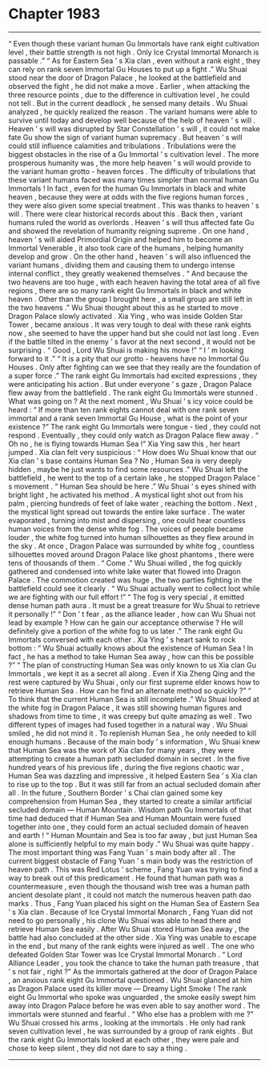 
# Chapter 1983


---

“ Even though these variant human Gu Immortals have rank eight cultivation level , their battle strength is not high . Only Ice Crystal Immortal Monarch is passable .”
“ As for Eastern Sea ’ s Xia clan , even without a rank eight , they can rely on rank seven Immortal Gu Houses to put up a fight .”
Wu Shuai stood near the door of Dragon Palace , he looked at the battlefield and observed the fight , he did not make a move .
Earlier , when attacking the three resource points , due to the difference in cultivation level , he could not tell . But in the current deadlock , he sensed many details .
Wu Shuai analyzed , he quickly realized the reason .
The variant humans were able to survive until today and develop well because of the help of heaven ’ s will .
Heaven ’ s will was disrupted by Star Constellation ’ s will , it could not make fate Gu show the sign of variant human supremacy . But heaven ’ s will could still influence calamities and tribulations .
Tribulations were the biggest obstacles in the rise of a Gu Immortal ’ s cultivation level .
The more prosperous humanity was , the more help heaven ’ s will would provide to the variant human grotto - heaven forces .
The difficulty of tribulations that these variant humans faced was many times simpler than normal human Gu Immortals ! In fact , even for the human Gu Immortals in black and white heaven , because they were at odds with the five regions human forces , they were also given some special treatment . This was thanks to heaven ’ s will .
There were clear historical records about this .
Back then , variant humans ruled the world as overlords . Heaven ’ s will thus affected fate Gu and showed the revelation of humanity reigning supreme . On one hand , heaven ’ s will aided Primordial Origin and helped him to become an Immortal Venerable , it also took care of the humans , helping humanity develop and grow . On the other hand , heaven ’ s will also influenced the variant humans , dividing them and causing them to undergo intense internal conflict , they greatly weakened themselves .
“ And because the two heavens are too huge , with each heaven having the total area of all five regions , there are so many rank eight Gu Immortals in black and white heaven . Other than the group I brought here , a small group are still left in the two heavens .”
Wu Shuai thought about this as he started to move .
Dragon Palace slowly activated .
Xia Ying , who was inside Golden Star Tower , became anxious . It was very tough to deal with these rank eights now , she seemed to have the upper hand but she could not last long . Even if the battle tilted in the enemy ’ s favor at the next second , it would not be surprising .
“ Good , Lord Wu Shuai is making his move !”
“ I ’ m looking forward to it .”
“ It is a pity that our grotto - heavens have no Immortal Gu Houses . Only after fighting can we see that they really are the foundation of a super force .”
The rank eight Gu Immortals had excited expressions , they were anticipating his action .
But under everyone ’ s gaze , Dragon Palace flew away from the battlefield .
The rank eight Gu Immortals were stunned .
What was going on ?
At the next moment , Wu Shuai ’ s icy voice could be heard : “ If more than ten rank eights cannot deal with one rank seven immortal and a rank seven Immortal Gu House , what is the point of your existence ?”
The rank eight Gu Immortals were tongue - tied , they could not respond .
Eventually , they could only watch as Dragon Palace flew away .
“ Oh no , he is flying towards Human Sea !” Xia Ying saw this , her heart jumped .
Xia clan felt very suspicious : “ How does Wu Shuai know that our Xia clan ’ s base contains Human Sea ? No , Human Sea is very deeply hidden , maybe he just wants to find some resources .”
Wu Shuai left the battlefield , he went to the top of a certain lake , he stopped Dragon Palace ’ s movement .
“ Human Sea should be here .” Wu Shuai ’ s eyes shined with bright light , he activated his method .
A mystical light shot out from his palm , piercing hundreds of feet of lake water , reaching the bottom .
Next , the mystical light spread out towards the entire lake surface .
The water evaporated , turning into mist and dispersing , one could hear countless human voices from the dense white fog .
The voices of people became louder , the white fog turned into human silhouettes as they flew around in the sky .
At once , Dragon Palace was surrounded by white fog , countless silhouettes moved around Dragon Palace like ghost phantoms , there were tens of thousands of them .
“ Come .” Wu Shuai willed , the fog quickly gathered and condensed into white lake water that flowed into Dragon Palace .
The commotion created was huge , the two parties fighting in the battlefield could see it clearly .
“ Wu Shuai actually went to collect loot while we are fighting with our full effort !”
“ The fog is very special , it emitted dense human path aura . It must be a great treasure for Wu Shuai to retrieve it personally !”
“ Don ’ t fear , as the alliance leader , how can Wu Shuai not lead by example ? How can he gain our acceptance otherwise ? He will definitely give a portion of the white fog to us later .”
The rank eight Gu Immortals conversed with each other .
Xia Ying ’ s heart sank to rock bottom : “ Wu Shuai actually knows about the existence of Human Sea ! In fact , he has a method to take Human Sea away , how can this be possible ?”
“ The plan of constructing Human Sea was only known to us Xia clan Gu Immortals , we kept it as a secret all along . Even if Xia Zheng Qing and the rest were captured by Wu Shuai , only our first supreme elder knows how to retrieve Human Sea . How can he find an alternate method so quickly ?”
“ To think that the current Human Sea is still incomplete .” Wu Shuai looked at the white fog in Dragon Palace , it was still showing human figures and shadows from time to time , it was creepy but quite amazing as well . Two different types of images had fused together in a natural way .
Wu Shuai smiled , he did not mind it .
To replenish Human Sea , he only needed to kill enough humans .
Because of the main body ’ s information , Wu Shuai knew that Human Sea was the work of Xia clan for many years , they were attempting to create a human path secluded domain in secret .
In the five hundred years of his previous life , during the five regions chaotic war , Human Sea was dazzling and impressive , it helped Eastern Sea ’ s Xia clan to rise up to the top .
But it was still far from an actual secluded domain after all .
In the future , Southern Border ’ s Chai clan gained some key comprehension from Human Sea , they started to create a similar artificial secluded domain — Human Mountain .
Wisdom path Gu Immortals of that time had deduced that if Human Sea and Human Mountain were fused together into one , they could form an actual secluded domain of heaven and earth !
“ Human Mountain and Sea is too far away , but just Human Sea alone is sufficiently helpful to my main body .” Wu Shuai was quite happy .
The most important thing was Fang Yuan ’ s main body after all .
The current biggest obstacle of Fang Yuan ’ s main body was the restriction of heaven path . This was Red Lotus ’ scheme , Fang Yuan was trying to find a way to break out of this predicament .
He found that human path was a countermeasure , even though the thousand wish tree was a human path ancient desolate plant , it could not match the numerous heaven path dao marks .
Thus , Fang Yuan placed his sight on the Human Sea of Eastern Sea ’ s Xia clan .
Because of Ice Crystal Immortal Monarch , Fang Yuan did not need to go personally , his clone Wu Shuai was able to head there and retrieve Human Sea easily .
After Wu Shuai stored Human Sea away , the battle had also concluded at the other side .
Xia Ying was unable to escape in the end , but many of the rank eights were injured as well . The one who defeated Golden Star Tower was Ice Crystal Immortal Monarch .
“ Lord Alliance Leader , you took the chance to take the human path treasure , that ’ s not fair , right ?” As the immortals gathered at the door of Dragon Palace , an anxious rank eight Gu Immortal questioned .
Wu Shuai glanced at him as Dragon Palace used its killer move — Dreamy Light Smoke !
The rank eight Gu Immortal who spoke was unguarded , the smoke easily swept him away into Dragon Palace before he was even able to say another word .
The immortals were stunned and fearful .
“ Who else has a problem with me ?” Wu Shuai crossed his arms , looking at the immortals .
He only had rank seven cultivation level , he was surrounded by a group of rank eights .
But the rank eight Gu Immortals looked at each other , they were pale and chose to keep silent , they did not dare to say a thing .

---


